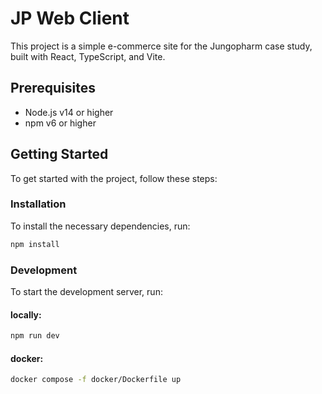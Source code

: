 # JP Web Client

This project is a simple e-commerce site for the Jungopharm case study, built with React, TypeScript, and Vite.

## Prerequisites

-   Node.js v14 or higher
-   npm v6 or higher

## Getting Started

To get started with the project, follow these steps:

### Installation

To install the necessary dependencies, run:

```sh
npm install
```

### Development

To start the development server, run:

#### locally:

```sh
npm run dev
```

#### docker:

```sh
docker compose -f docker/Dockerfile up
```
